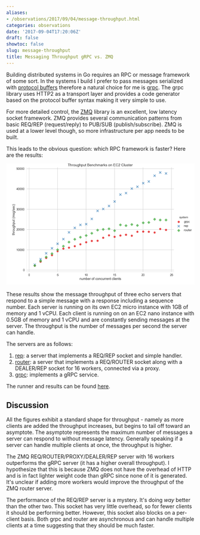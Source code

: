 ```yaml
---
aliases:
- /observations/2017/09/04/message-throughput.html
categories: observations
date: '2017-09-04T17:20:06Z'
draft: false
showtoc: false
slug: message-throughput
title: Messaging Throughput gRPC vs. ZMQ
---
```


Building distributed systems in Go requires an RPC or message framework of some sort. In the systems I build I prefer to pass messages serialized with [protocol buffers](https://developers.google.com/protocol-buffers/) therefore a natural choice for me is [grpc](https://grpc.io/). The grpc library uses HTTP2 as a transport layer and provides a code generator based on the protocol buffer syntax making it very simple to use.

For more detailed control, the [ZMQ](http://zeromq.org/) library is an excellent, low latency socket framework. ZMQ provides several communication patterns from basic REQ/REP (request/reply) to PUB/SUB (publish/subscribe). ZMQ is used at a lower level though, so more infrastructure per app needs to be built.

This leads to the obvious question: which RPC framework is faster? Here are the results:

![Echo Server Throughput](/images/2017-09-08-echo-throughput.png)

These results show the message throughput of three echo servers that respond to a simple message with a response including a sequence number. Each server is running on its own EC2 micro instance with 1GB of memory and 1 vCPU. Each client is running on on an EC2 nano instance with 0.5GB of memory and 1 vCPU and are constantly sending messages at the server. The throughput is the number of messages per second the server can handle.

The servers are as follows:

1. [rep](https://github.com/bbengfort/rtreq/blob/master/server_sync.go): a server that implements a REQ/REP socket and simple handler.
2. [router](https://github.com/bbengfort/rtreq/blob/master/server_async.go): a server that implements a REQ/ROUTER socket along with a DEALER/REP socket for 16 workers, connected via a proxy.
3. [grpc](https://github.com/bbengfort/echo/blob/master/server.go): implements a gRPC service.

The runner and results can be found [here](https://github.com/bbengfort/go-rpc-throughput).

## Discussion

All the figures exhibit a standard shape for throughput - namely as more clients are added the throughput increases, but begins to tail off toward an asymptote. The asymptote represents the maximum number of messages a server can respond to without message latency. Generally speaking if a server can handle multiple clients at once, the throughput is higher.

The ZMQ REQ/ROUTER/PROXY/DEALER/REP server with 16 workers outperforms the gRPC server (it has a higher overall throughput). I hypothesize that this is because ZMQ does not have the overhead of HTTP and is in fact lighter weight code than gRPC since none of it is generated. It's unclear if adding more workers would improve the throughput of the ZMQ router server.

The performance of the REQ/REP server is a mystery. It's doing _way_ better than the other two. This socket has very little overhead, so for fewer clients it should be performing better. However, this socket also blocks on a per-client basis. Both grpc and router are asynchronous and can handle multiple clients at a time suggesting that they should be much faster.

